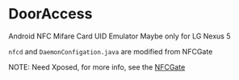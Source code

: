 # DoorAccess

Android NFC Mifare Card UID Emulator
Maybe only for LG Nexus 5

`nfcd` and `DaemonConfigation.java` are modified from NFCGate

NOTE: Need Xposed, for more info, see the [NFCGate](https://github.com/nfcgate/nfcgate)
